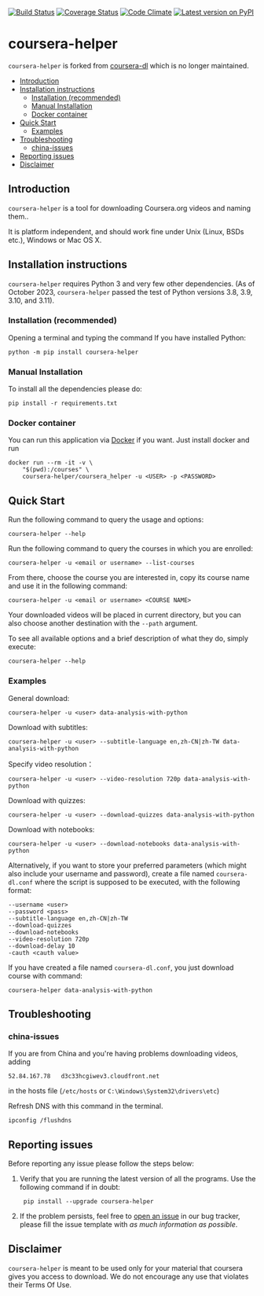 [![Build Status](https://github.com/csyezheng/coursera-helper/workflows/Run%20Unit%20Tests/badge.svg)](https://github.com/csyezheng/coursera-helper/actions/workflows/)
[![Coverage Status](https://coveralls.io/repos/csyezheng/coursera-helper/badge.svg)](https://coveralls.io/r/coursera-helper/coursera-helper)
[![Code Climate](https://codeclimate.com/github/csyezheng/coursera-helper/badges/gpa.svg)](https://codeclimate.com/github/csyezheng/coursera-helper)
[![Latest version on PyPI](https://img.shields.io/pypi/v/coursera-helper.svg)](https://pypi.python.org/pypi/coursera-helper)

# coursera-helper

`coursera-helper` is forked from [coursera-dl](https://github.com/coursera-dl/coursera-dl) which is no longer maintained.

<!-- TOC -->

  * [Introduction](#introduction)
  * [Installation instructions](#installation-instructions)
    + [Installation (recommended)](#installation-recommended)
    + [Manual Installation](#manual-installation)
    + [Docker container](#docker-container)
  * [Quick Start](#quick-start)
    + [Examples](#examples)
  * [Troubleshooting](#troubleshooting)
    + [china-issues](#china-issues)
  * [Reporting issues](#reporting-issues)
  * [Disclaimer](#disclaimer)

  <!-- /TOC -->

## Introduction

`coursera-helper` is a tool for downloading Coursera.org videos and naming them..  

It is platform independent, and should work fine under Unix (Linux, BSDs etc.), Windows or Mac OS X.

## Installation instructions

`coursera-helper` requires Python 3 and very few other dependencies. (As of October 2023, `coursera-helper` passed the test of Python versions 3.8, 3.9, 3.10, and 3.11).

### Installation (recommended)

Opening a terminal and typing the command If you have installed Python:

    python -m pip install coursera-helper

### Manual Installation

To install all the dependencies please do:

    pip install -r requirements.txt

### Docker container

You can run this application via [Docker](https://docker.com) if you want. Just install docker and run

```
docker run --rm -it -v \
    "$(pwd):/courses" \
    coursera-helper/coursera_helper -u <USER> -p <PASSWORD>
```

## Quick Start

Run the following command to query the usage and options:

```
coursera-helper --help
```

Run the following command to query the courses in which you are enrolled:

    coursera-helper -u <email or username> --list-courses

From there, choose the course you are interested in, copy its course name and use it
in the following command:

    coursera-helper -u <email or username> <COURSE NAME>

Your downloaded videos will be placed in current directory, but you can also choose another destination with the `--path` argument.

To see all available options and a brief description of what they do, simply
execute:

    coursera-helper --help


### Examples

General download:

```
coursera-helper -u <user> data-analysis-with-python
```

Download with subtitles:

```
coursera-helper -u <user> --subtitle-language en,zh-CN|zh-TW data-analysis-with-python
```

Specify video resolution：

```
coursera-helper -u <user> --video-resolution 720p data-analysis-with-python
```

Download with quizzes:

```
coursera-helper -u <user> --download-quizzes data-analysis-with-python
```

Download with notebooks:

```
coursera-helper -u <user> --download-notebooks data-analysis-with-python
```

Alternatively, if you want to store your preferred parameters (which might also include your username and password), create a file named `coursera-dl.conf` where the script is supposed to be executed, with the following format:

```
--username <user>
--password <pass>
--subtitle-language en,zh-CN|zh-TW
--download-quizzes
--download-notebooks
--video-resolution 720p
--download-delay 10
-cauth <cauth value>
```

If you have created a file named `coursera-dl.conf`, you just download course with command:

```
coursera-helper data-analysis-with-python
```

## Troubleshooting

### china-issues

If you are from China and you're having problems downloading videos, adding 

```
52.84.167.78   d3c33hcgiwev3.cloudfront.net
```

in the hosts file (`/etc/hosts` or `C:\Windows\System32\drivers\etc`) 

Refresh DNS with this command in the terminal.

```
ipconfig /flushdns
```

## Reporting issues

Before reporting any issue please follow the steps below:

1. Verify that you are running the latest version of all the programs.  Use the following command if in doubt:

        pip install --upgrade coursera-helper
   
3. If the problem persists, feel free to [open an issue](https://github.com/csyezheng/coursera-helper/issues) in our bug tracker, please fill the issue template with *as much information as
possible*.

## Disclaimer

`coursera-helper` is meant to be used only for your material that coursera gives you access to download. We do not encourage any use that violates their Terms Of Use.

